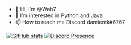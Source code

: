 - 👋 Hi, I’m @Wah7
- 👀 I’m interested in Python and Java
- 📫 How to reach me Discord damiemk#6767

[![GitHub stats](https://github-readme-stats.vercel.app/api?username=Wah7&show_icons=true&theme=tokyonight)](https://github.com/anuraghazra/github-readme-stats)
[![Discord Presence](https://lanyard.cnrad.dev/api/728817652000096277)](https://discord.com/users/728817652000096277)
